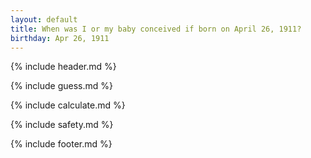 ```yaml
---
layout: default
title: When was I or my baby conceived if born on April 26, 1911?
birthday: Apr 26, 1911
---
```


{% include header.md %}

{% include guess.md %}

{% include calculate.md %}

{% include safety.md %}

{% include footer.md %}



